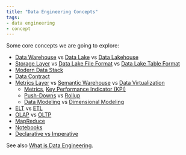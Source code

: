 ```yaml
---
title: "Data Engineering Concepts"
tags:
- data engineering
- concept
---
```

Some core concepts we are going to explore:

- [Data Warehouse](term/data%20warehouse.md) vs [Data Lake](term/data%20lake.md) vs [Data Lakehouse](term/data%20lakehouse.md)
- [Storage Layer](term/storage%20layer%20object%20store.md) vs [Data Lake File Format](term/data%20lake%20file%20format.md) vs [Data Lake Table Format](term/data%20lake%20table%20format.md)
- [Modern Data Stack](term/modern%20data%20stack.md) 
- [Data Contract](term/data%20contract.md)
- [Metrics Layer](term/metrics%20layer.md) vs [Semantic Warehouse](term/semantic%20warehouse.md) vs [Data Virtualization](term/data%20virtualization.md)
	- [Metrics](term/metric.md), [Key Performance Indicator (KPI)](term/key%20performance%20indicator%20(kpi).md)
	- [Push-Downs](term/push-down.md) vs [Rollup](term/rollup.md)
	- [Data Modeling](term/data%20modeling.md) vs [Dimensional Modeling](term/dimensional%20modeling.md)
- [ELT](term/elt.md) vs [ETL](term/etl.md)
- [OLAP](term/olap%20(online%20analytical%20processing).md) vs [OLTP](term/oltp%20(online%20transactional%20processing).md)
- [MapReduce](term/map%20reduce.md)
- [Notebooks](term/notebooks.md)
- [Declarative vs Imperative](term/declarative.md)

<!--
- [[Batch processing]] vs [[Streaming Processing]]
- [[Indexing]]
- [[Relational Database]] vs [[NoSQL Database]]
-->

See also [What is Data Engineering](term/data%20engineering.md).